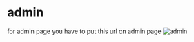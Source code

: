 # admin
for admin page you have to put this url on admin page
![admin](https://user-images.githubusercontent.com/78656754/134476127-52dc6d9b-8f77-4507-b232-5477d416f705.png)
